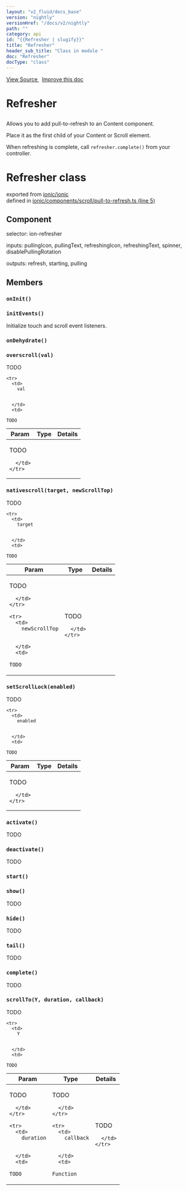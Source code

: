 ```yaml
---
layout: "v2_fluid/docs_base"
version: "nightly"
versionHref: "/docs/v2/nightly"
path: ""
category: api
id: "{{Refresher | slugify}}"
title: "Refresher"
header_sub_title: "Class in module "
doc: "Refresher"
docType: "class"
---
```




<div class="improve-docs">
  <a href='http://github.com/driftyco/ionic2/tree/master/ionic/components/scroll/pull-to-refresh.ts#L4'>
    View Source
  </a>
  &nbsp;
  <a href='http://github.com/driftyco/ionic2/edit/master/ionic/components/scroll/pull-to-refresh.ts#L4'>
    Improve this doc
  </a>
</div>




<h1 class="api-title">

  Refresher



</h1>





<p>Allows you to add pull-to-refresh to an Content component.</p>
<p>Place it as the first child of your Content or Scroll element.</p>
<p>When refreshing is complete, call <code>refresher.complete()</code> from your controller.</p>


<h1 class="class export">Refresher <span class="type">class</span></h1>
<p class="module">exported from <a href='undefined'>ionic/ionic</a><br/>
defined in <a href="https://github.com/driftyco/ionic2/tree/master/ionic/components/scroll/pull-to-refresh.ts#L5-L421">ionic/components/scroll/pull-to-refresh.ts (line 5)</a>
</p>
<h2>Component</h2>
  <span>selector: ion-refresher</span>

  <span>inputs: pullingIcon, pullingText, refreshingIcon, refreshingText, spinner, disablePullingRotation</span>

  <span>outputs: refresh, starting, pulling</span>


<h2>Members</h2>

<div id="onInit"></div>
<h3>
  <code>onInit()</code>

</h3>












<div id="initEvents"></div>
<h3>
  <code>initEvents()</code>

</h3>

Initialize touch and scroll event listeners.











<div id="onDehydrate"></div>
<h3>
  <code>onDehydrate()</code>

</h3>












<div id="overscroll"></div>
<h3>
  <code>overscroll(val)</code>

</h3>

TODO



<table class="table" style="margin:0;">
  <thead>
    <tr>
      <th>Param</th>
      <th>Type</th>
      <th>Details</th>
    </tr>
  </thead>
  <tbody>
    
    <tr>
      <td>
        val
        
        
      </td>
      <td>
        
  <code>TODO</code>
      </td>
      <td>
        <p>TODO</p>

        
      </td>
    </tr>
    
  </tbody>
</table>









<div id="nativescroll"></div>
<h3>
  <code>nativescroll(target, newScrollTop)</code>

</h3>

TODO



<table class="table" style="margin:0;">
  <thead>
    <tr>
      <th>Param</th>
      <th>Type</th>
      <th>Details</th>
    </tr>
  </thead>
  <tbody>
    
    <tr>
      <td>
        target
        
        
      </td>
      <td>
        
  <code>TODO</code>
      </td>
      <td>
        <p>TODO</p>

        
      </td>
    </tr>
    
    <tr>
      <td>
        newScrollTop
        
        
      </td>
      <td>
        
  <code>TODO</code>
      </td>
      <td>
        <p>TODO</p>

        
      </td>
    </tr>
    
  </tbody>
</table>









<div id="setScrollLock"></div>
<h3>
  <code>setScrollLock(enabled)</code>

</h3>

TODO



<table class="table" style="margin:0;">
  <thead>
    <tr>
      <th>Param</th>
      <th>Type</th>
      <th>Details</th>
    </tr>
  </thead>
  <tbody>
    
    <tr>
      <td>
        enabled
        
        
      </td>
      <td>
        
  <code>TODO</code>
      </td>
      <td>
        <p>TODO</p>

        
      </td>
    </tr>
    
  </tbody>
</table>









<div id="activate"></div>
<h3>
  <code>activate()</code>

</h3>

TODO











<div id="deactivate"></div>
<h3>
  <code>deactivate()</code>

</h3>

TODO











<div id="start"></div>
<h3>
  <code>start()</code>

</h3>












<div id="show"></div>
<h3>
  <code>show()</code>

</h3>

TODO











<div id="hide"></div>
<h3>
  <code>hide()</code>

</h3>

TODO











<div id="tail"></div>
<h3>
  <code>tail()</code>

</h3>

TODO











<div id="complete"></div>
<h3>
  <code>complete()</code>

</h3>

TODO











<div id="scrollTo"></div>
<h3>
  <code>scrollTo(Y, duration, callback)</code>

</h3>

TODO



<table class="table" style="margin:0;">
  <thead>
    <tr>
      <th>Param</th>
      <th>Type</th>
      <th>Details</th>
    </tr>
  </thead>
  <tbody>
    
    <tr>
      <td>
        Y
        
        
      </td>
      <td>
        
  <code>TODO</code>
      </td>
      <td>
        <p>TODO</p>

        
      </td>
    </tr>
    
    <tr>
      <td>
        duration
        
        
      </td>
      <td>
        
  <code>TODO</code>
      </td>
      <td>
        <p>TODO</p>

        
      </td>
    </tr>
    
    <tr>
      <td>
        callback
        
        
      </td>
      <td>
        
  <code>Function</code>
      </td>
      <td>
        <p>TODO</p>

        
      </td>
    </tr>
    
  </tbody>
</table>











